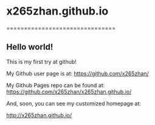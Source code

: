 # x265zhan.github.io
===============================

## Hello world!

This is my first try at github!

My Github user page is at: 
https://github.com/x265zhan/

My Github Pages repo can be found at:  
https://github.com/x265zhan/x265zhan.github.io/

And, soon, you can see my customized homepage at:

http://x265zhan.github.io/
